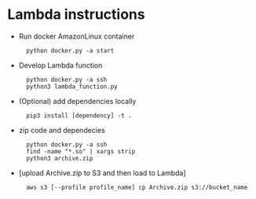 # Lambda instructions

- Run docker AmazonLinux container

        python docker.py -a start

- Develop Lambda function

        python docker.py -a ssh
        python3 lambda_function.py

- (Optional) add dependencies locally

        pip3 install [dependency] -t .

- zip code and dependecies

        python docker.py -a ssh
        find -name "*.so" | xargs strip
        python3 archive.zip

- [upload Archive.zip to S3 and then load to Lambda]

        aws s3 [--profile profile_name] cp Archive.zip s3://bucket_name
